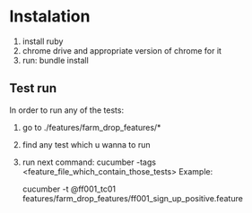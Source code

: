 # Instalation

1) install ruby
2) chrome drive and appropriate version of chrome for it
3) run: bundle install

## Test run

In order to run any of the tests:
 
1) go to ./features/farm_drop_features/*
2) find any test which u wanna to run
3) run next command:
cucumber -tags <list of tags> <feature_file_which_contain_those_tests>
Example:

    cucumber -t @ff001_tc01 features/farm_drop_features/ff001_sign_up_positive.feature

